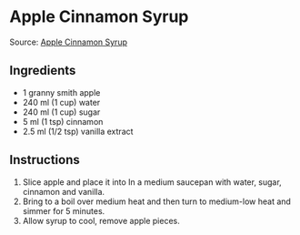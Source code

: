 # Apple Cinnamon Syrup #

Source: [Apple Cinnamon Syrup](https://www.createdby-diane.com/2016/09/apple-cinnamon-syrup.html)

## Ingredients ##
* 1 granny smith apple
* 240 ml (1 cup) water
* 240 ml (1 cup) sugar
* 5 ml (1 tsp) cinnamon
* 2.5 ml (1/2 tsp) vanilla extract

## Instructions ##
1. Slice apple and place it into In a medium saucepan with water, sugar, cinnamon and vanilla.
1. Bring to a boil over medium heat and then turn to medium-low heat and simmer for 5 minutes.
1. Allow syrup to cool, remove apple pieces.
